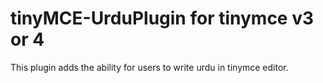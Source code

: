 # tinyMCE-UrduPlugin for tinymce v3 or 4
This plugin adds the ability for users to write urdu in tinymce editor. 
